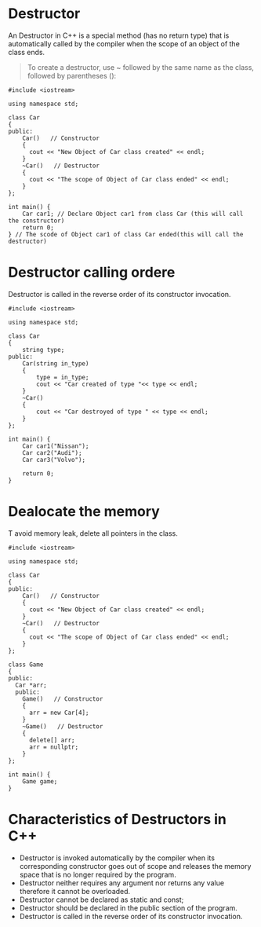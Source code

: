 # Destructor
An Destructor in C++ is a special method (has no return type) that is automatically called by the compiler when the scope of an object of the class ends. 

> To create a destructor, use ~ followed by the same name as the class, followed by parentheses ():

```
#include <iostream>

using namespace std;

class Car
{
public:
    Car()   // Constructor
    {
      cout << "New Object of Car class created" << endl;
    }
    ~Car()   // Destructor
    {
      cout << "The scope of Object of Car class ended" << endl;
    }
};

int main() {
    Car car1; // Declare Object car1 from class Car (this will call the constructor)
    return 0;
} // The scode of Object car1 of class Car ended(this will call the destructor)

```

# Destructor calling ordere
Destructor is called in the reverse order of its constructor invocation.
```
#include <iostream>

using namespace std;

class Car
{
    string type;
public:
    Car(string in_type)
    {
        type = in_type;
        cout << "Car created of type "<< type << endl;
    }
    ~Car()
    {
        cout << "Car destroyed of type " << type << endl;
    }
};

int main() {
    Car car1("Nissan"); 
    Car car2("Audi"); 
    Car car3("Volvo"); 
    
    return 0;
}
```

# Dealocate the memory
T avoid memory leak, delete all pointers in the class.

```
#include <iostream>

using namespace std;

class Car
{
public:
    Car()   // Constructor
    {
      cout << "New Object of Car class created" << endl;
    }
    ~Car()   // Destructor
    {
      cout << "The scope of Object of Car class ended" << endl;
    }
};

class Game
{
public:
  Car *arr;
  public:
    Game()   // Constructor
    {
      arr = new Car[4];
    }
    ~Game()   // Destructor
    {
      delete[] arr;
      arr = nullptr;
    }
};

int main() {
    Game game;
}
```

# Characteristics of Destructors in C++

- Destructor is invoked automatically by the compiler when its corresponding constructor goes out of scope and releases the memory space that is no longer required by the program.
- Destructor neither requires any argument nor returns any value therefore it cannot be overloaded.
- Destructor  cannot be declared as static and const;
- Destructor should be declared in the public section of the program.
- Destructor is called in the reverse order of its constructor invocation.